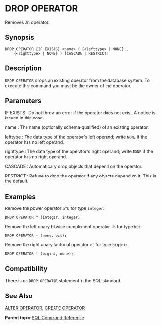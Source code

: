 # DROP OPERATOR 

Removes an operator.

## Synopsis 

``` {#sql_command_synopsis}
DROP OPERATOR [IF EXISTS] <name> ( {<lefttype> | NONE} , 
    {<righttype> | NONE} ) [CASCADE | RESTRICT]
```

## Description 

`DROP OPERATOR` drops an existing operator from the database system. To execute this command you must be the owner of the operator.

## Parameters 

IF EXISTS
:   Do not throw an error if the operator does not exist. A notice is issued in this case.

name
:   The name \(optionally schema-qualified\) of an existing operator.

lefttype
:   The data type of the operator's left operand; write `NONE` if the operator has no left operand.

righttype
:   The data type of the operator's right operand; write `NONE` if the operator has no right operand.

CASCADE
:   Automatically drop objects that depend on the operator.

RESTRICT
:   Refuse to drop the operator if any objects depend on it. This is the default.

## Examples 

Remove the power operator `a^b` for type `integer`:

```
DROP OPERATOR ^ (integer, integer);
```

Remove the left unary bitwise complement operator `~b` for type `bit`:

```
DROP OPERATOR ~ (none, bit);
```

Remove the right unary factorial operator `x!` for type `bigint`:

```
DROP OPERATOR ! (bigint, none);
```

## Compatibility 

There is no `DROP OPERATOR` statement in the SQL standard.

## See Also 

[ALTER OPERATOR](ALTER_OPERATOR.html), [CREATE OPERATOR](CREATE_OPERATOR.html)

**Parent topic:**[SQL Command Reference](../sql_commands/sql_ref.html)

